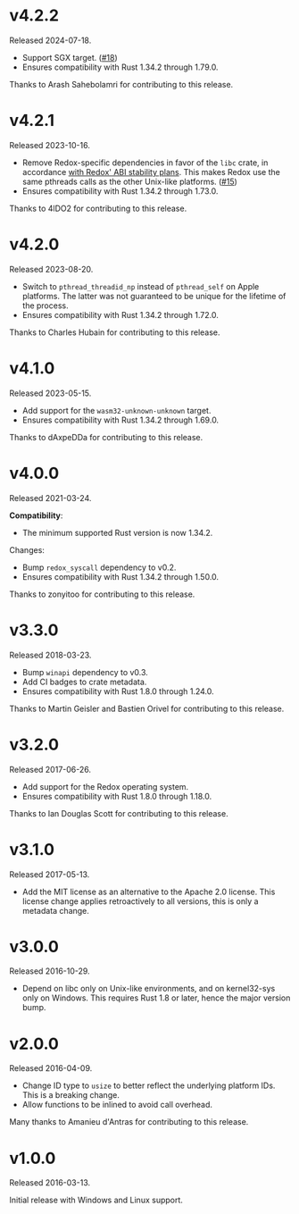 # v4.2.2

Released 2024-07-18.

 * Support SGX target. ([#18][18])
 * Ensures compatibility with Rust 1.34.2 through 1.79.0.

Thanks to Arash Sahebolamri for contributing to this release.

[18]: https://github.com/ruuda/thread-id/pull/18

# v4.2.1

Released 2023-10-16.

 * Remove Redox-specific dependencies in favor of the `libc` crate, in
   accordance [with Redox' ABI stability plans][redox-abi]. This makes Redox
   use the same pthreads calls as the other Unix-like platforms. ([#15][15])
 * Ensures compatibility with Rust 1.34.2 through 1.73.0.

Thanks to 4lDO2 for contributing to this release.

[redox-abi]: https://redox-os.org/news/development-priorities-2023-09/
[15]: https://github.com/ruuda/thread-id/pull/15

# v4.2.0

Released 2023-08-20.

 * Switch to `pthread_threadid_np` instead of `pthread_self` on Apple platforms.
   The latter was not guaranteed to be unique for the lifetime of the process.
 * Ensures compatibility with Rust 1.34.2 through 1.72.0.

Thanks to Charles Hubain for contributing to this release.

# v4.1.0

Released 2023-05-15.

 * Add support for the `wasm32-unknown-unknown` target.
 * Ensures compatibility with Rust 1.34.2 through 1.69.0.

Thanks to dAxpeDDa for contributing to this release.

# v4.0.0

Released 2021-03-24.

**Compatibility**:

 * The minimum supported Rust version is now 1.34.2.

Changes:

 * Bump `redox_syscall` dependency to v0.2.
 * Ensures compatibility with Rust 1.34.2 through 1.50.0.

Thanks to zonyitoo for contributing to this release.

# v3.3.0

Released 2018-03-23.

 * Bump `winapi` dependency to v0.3.
 * Add CI badges to crate metadata.
 * Ensures compatibility with Rust 1.8.0 through 1.24.0.

Thanks to Martin Geisler and Bastien Orivel for contributing to this release.

# v3.2.0

Released 2017-06-26.

 * Add support for the Redox operating system.
 * Ensures compatibility with Rust 1.8.0 through 1.18.0.

Thanks to Ian Douglas Scott for contributing to this release.

# v3.1.0

Released 2017-05-13.

 * Add the MIT license as an alternative to the Apache 2.0 license. This license
   change applies retroactively to all versions, this is only a metadata change.

# v3.0.0

Released 2016-10-29.

 * Depend on libc only on Unix-like environments, and on kernel32-sys only
   on Windows. This requires Rust 1.8 or later, hence the major version
   bump.

# v2.0.0

Released 2016-04-09.

 * Change ID type to `usize` to better reflect the underlying platform IDs.
   This is a breaking change.
 * Allow functions to be inlined to avoid call overhead.

Many thanks to Amanieu d'Antras for contributing to this release.

# v1.0.0

Released 2016-03-13.

Initial release with Windows and Linux support.
